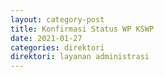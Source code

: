 ```yaml
---
layout: category-post
title: Konfirmasi Status WP KSWP
date: 2021-01-27
categories: direktori
direktori: layanan administrasi
---
```

